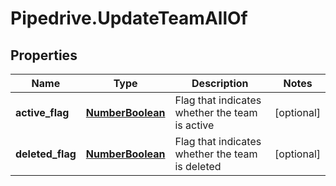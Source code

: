 # Pipedrive.UpdateTeamAllOf

## Properties

Name | Type | Description | Notes
------------ | ------------- | ------------- | -------------
**active_flag** | [**NumberBoolean**](NumberBoolean.md) | Flag that indicates whether the team is active | [optional] 
**deleted_flag** | [**NumberBoolean**](NumberBoolean.md) | Flag that indicates whether the team is deleted | [optional] 


